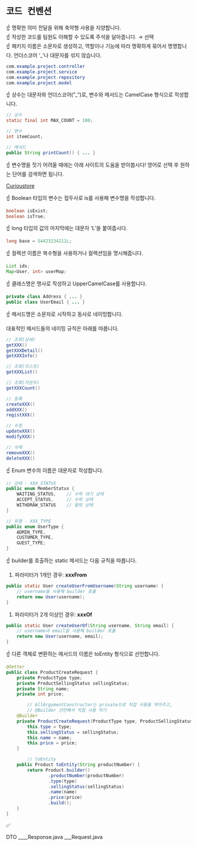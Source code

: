 # `코드 컨벤션`

<aside>
☝ 명확한 의미 전달을 위해 축약형 사용을 지양합니다.

</aside>

<aside>
☝ 작성한 코드를 팀원도 이해할 수 있도록 주석을 달아줍니다. → 선택

</aside>

<aside>
☝ 패키지 이름은 소문자로 생성하고, 역할이나 기능에 따라 명확하게 묶어서 명명합니다. 언더스코어 ‘_’나 대문자를 섞지 않습니다.

```java
com.example.project.controller
com.example.project.service
com.example.project.repository
com.example.project.model
```

</aside>

<aside>
☝ 상수는 대문자와 언더스코어(”_“)로, 변수와 메서드는 CamelCase 형식으로 작성합니다.

```java
// 상수
static final int MAX_COUNT = 100;

// 변수
int itemCount;

// 메서드
public String printCount() { ... }
```

</aside>

<aside>
☝ 변수명을 짓기 어려울 때에는 아래 사이트의 도움을 받아봅시다!
영어로 선택 후 원하는 단어를 검색하면 됩니다.

[Curioustore](https://curioustore.com/#!/)

</aside>

<aside>
☝ Boolean 타입의 변수는 접두사로 is를 사용해 변수명을 작성합니다.

```java
boolean isExist;
boolean isTrue;
```

</aside>

<aside>
☝ long 타입의 값의 마지막에는 대문자 ‘L’을 붙여줍시다.

```java
long base = 54423234211L;
```

</aside>

<aside>
☝ 컬렉션 이름은 복수형을 사용하거나 컬렉션임을 명시해줍니다.

```java
List ids;
Map<User, int> userMap;
```

</aside>

<aside>
☝ 클래스명은 명사로 작성하고 UpperCamelCase를 사용합니다.

```java
private class Address { ... }
public class UserEmail { ... }
```

</aside>

<aside>
☝ 메서드명은 소문자로 시작하고 동사로 네이밍합니다.

대표적인 메서드들의 네이밍 규칙은 아래를 따릅니다.

```java
// 조회(상세)
getXXX()
getXXXDetail()
getXXXInfo()

// 조회(리스트)
getXXXList()

// 조회(카운트)
getXXXCount()

// 등록
createXXX()
addXXX()
registXXX()

// 수정
updateXXX()
modifyXXX()

// 삭제
removeXXX()
deleteXXX()
```

</aside>

<aside>
☝ Enum 변수의 이름은 대문자로 작성합니다.

```java
// 상태 - XXX_STATUS
public enum MemberStatus {
    WAITING_STATUS,    // 수락 대기 상태
    ACCEPT_STATUS,     // 수락 상태
    WITHDRAW_STATUS    // 탈퇴 상태
}

// 유형 - XXX_TYPE
public enum UserType {
    ADMIN_TYPE,
    CUSTOMER_TYPE,
    GUEST_TYPE;
}
```

</aside>

<aside>
☝ builder를 호출하는 static 메서드는 다음 규칙을 따릅니다.

1. 파라미터가 1개인 경우: **xxxFrom**

```java
public static User createUserFromUsername(String username) {
    // username을 사용해 builder 호출
    return new User(username);
}
```

1. 파라미터가 2개 이상인 경우: **xxxOf**

```java
public static User createUserOf(String username, String email) {
    // username과 email을 사용해 builder 호출
    return new User(username, email);
}
```

</aside>

<aside>
☝ 다른 객체로 변환하는 메서드의 이름은 toEntity 형식으로 선언합니다.

```java
@Getter
public class ProductCreateRequest {
    private ProductType type;
    private ProductSellingStatus sellingStatus;
    private String name;
    private int price;

		// AllArgumentConstructor는 private으로 직접 사용을 막아주고, 
		// @Builder 선언해서 직접 사용 막기
    @Builder
    private ProductCreateRequest(ProductType type, ProductSellingStatus sellingStatus, String name, int price) {
        this.type = type;
        this.sellingStatus = sellingStatus;
        this.name = name;
        this.price = price;
    }

		// toEntity
    public Product toEntity(String productNumber) {
        return Product.builder()
                .productNumber(productNumber)
                .type(type)
                .sellingStatus(sellingStatus)
                .name(name)
                .price(price)
                .build();
    }
}
```

</aside>

<aside>
✅

DTO
____Response.java
___Request.java

</aside>